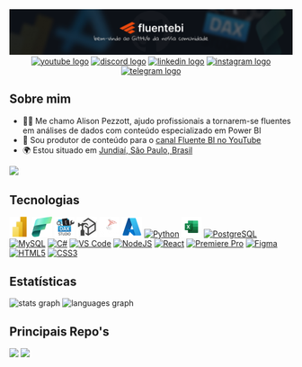 <div align="center" width="100%">
  <a href="https://github.com/alisonpezzott"><img src="https://github.com/alisonpezzott/alisonpezzott/blob/main/assets/banner-github-alisonpezzott-v1.png" alt="banner-github-alisonpezzott-v1"/></a>
</div>

<div align="center">
  <a href="https://youtube.com/@fluentebi"        ><img src="https://img.shields.io/static/v1?message=Increva-se&logo=youtube&label=&color=FF0000&logoColor=white&labelColor=&style=for-the-badge" height="32" alt="youtube logo" /></a>
  <a href="https://comunidade.fluentebi.com"      ><img src="https://img.shields.io/static/v1?message=Discord&logo=discord&label=&color=7289DA&logoColor=white&labelColor=&style=for-the-badge" height="32" alt="discord logo" /></a>
  <a href="https://linkedin.com/in/alisonpezzott" ><img src="https://img.shields.io/static/v1?message=LinkedIn&logo=linkedin&label=&color=0077B5&logoColor=white&labelColor=&style=for-the-badge" height="32" alt="linkedin logo" /></a>
  <a href="https://instagram.com/alisonpezzott"   ><img src="https://img.shields.io/static/v1?message=Instagram&logo=instagram&label=&color=E4405F&logoColor=white&labelColor=&style=for-the-badge" height="32" alt="instagram logo" /></a>
  <a href="t.me/fluentebi"                        ><img src="https://img.shields.io/static/v1?message=Telegram&logo=telegram&label=&color=2CA5E0&logoColor=white&labelColor=&style=for-the-badge" height="32" alt="telegram logo"  /></a>
</div>

## Sobre mim

* 🧙‍♂️ Me chamo Alison Pezzott, ajudo profissionais a tornarem-se fluentes em análises de dados com conteúdo especializado em Power BI
* 🚀 Sou produtor de conteúdo para o [canal Fluente BI no YouTube](http://youtube.com/@fluentebi )
* 🌍 Estou situado em [Jundiaí, São Paulo, Brasil](https://maps.app.goo.gl/UbAERrK8c1AFQBDS7)

<a href="https://www.github.com/alisonpezzott" target="_blank" rel="noreferrer"><img
src="https://img.shields.io/github/followers/alisonpezzott?logo=github&style=for-the-badge&color=ed4a0e&labelColor=151b23" height="32" /></a>

## Tecnologias

<div align="left">
  <a href="https://www.microsoft.com/en-usr/power-platform/products/power-bi" target="_blank" rel="noreferrer"><img src="https://github.com/alisonpezzott/alisonpezzott/blob/main/assets/powerbi.png"  width="36" height="36" alt="Microsoft Power BI" /></a>
  <a href="https://www.microsoft.com/en-us/microsoft-fabric" target="_blank" rel="noreferrer"><img src="https://github.com/alisonpezzott/alisonpezzott/blob/main/assets/fabric.png"  width="36" height="36" alt="Microsoft Fabric" /></a>
  <a href="https://daxstudio.org" target="_blank" rel="noreferrer"><img src="https://github.com/alisonpezzott/alisonpezzott/blob/main/assets/dax-studio.png"  width="36" height="36" alt="Dax Studio" /></a>
  <a href="https://www.sqlbi.com/tools/tabular-editor" target="_blank" rel="noreferrer"><img src="https://github.com/alisonpezzott/alisonpezzott/blob/main/assets/tabular-editor.png"  width="36" height="36" alt="Tabular Editor" /></a>
  <a href="https://www.microsoft.com/en-us/sql-server" target="_blank" rel="noreferrer"><img src="https://github.com/alisonpezzott/alisonpezzott/blob/main/assets/sql-server.png"  width="36" height="36" alt="Microsoft SQL Server" /></a>
  <a href="https://portal.azure.com" target="_blank" rel="noreferrer"><img src="https://github.com/alisonpezzott/alisonpezzott/blob/main/assets/azure.png"  width="36" height="36" alt="Microsoft Azure" /></a>
  <a href="https://www.python.org/" target="_blank" rel="noreferrer"><img src="https://raw.githubusercontent.com/danielcranney/readme-generator/main/public/icons/skills/python-colored.svg" width="36" height="36" alt="Python" /></a>
  <a href="https://microsoft.com/excel" target="_blank" rel="noreferrer"><img src="https://github.com/alisonpezzott/alisonpezzott/blob/main/assets/excel.png"  width="36" height="36" alt="Microsoft Excel" /></a>
  <a href="https://www.postgresql.org/" target="_blank" rel="noreferrer"><img src="https://raw.githubusercontent.com/danielcranney/readme-generator/main/public/icons/skills/postgresql-colored.svg" width="36" height="36" alt="PostgreSQL" /></a>
  <a href="https://www.mysql.com/" target="_blank" rel="noreferrer"><img src="https://raw.githubusercontent.com/danielcranney/readme-generator/main/public/icons/skills/mysql-colored.svg" width="36" height="36" alt="MySQL" /></a>
  <a href="https://docs.microsoft.com/en-us/dotnet/csharp/" target="_blank" rel="noreferrer"><img src="https://raw.githubusercontent.com/danielcranney/readme-generator/main/public/icons/skills/csharp-colored.svg" width="36" height="36" alt="C#" /></a>
  <a href="https://code.visualstudio.com/" target="_blank" rel="noreferrer"><img src="https://raw.githubusercontent.com/danielcranney/readme-generator/main/public/icons/skills/visualstudiocode.svg" width="36" height="36" alt="VS Code" /></a>
  <a href="https://nodejs.org/en/" target="_blank" rel="noreferrer"><img src="https://raw.githubusercontent.com/danielcranney/readme-generator/main/public/icons/skills/nodejs-colored.svg" width="36" height="36" alt="NodeJS" /></a>
  <a href="https://reactjs.org/" target="_blank" rel="noreferrer"><img src="https://raw.githubusercontent.com/danielcranney/readme-generator/main/public/icons/skills/react-colored.svg" width="36" height="36" alt="React" /></a>
  <a href="https://www.adobe.com/uk/products/premiere.html" target="_blank" rel="noreferrer"><img src="https://raw.githubusercontent.com/danielcranney/readme-generator/main/public/icons/skills/premierepro-colored-dark.svg" width="36" height="36" alt="Premiere Pro" /></a>
  <a href="https://www.figma.com/" target="_blank" rel="noreferrer"><img src="https://raw.githubusercontent.com/danielcranney/readme-generator/main/public/icons/skills/figma-colored.svg" width="36" height="36" alt="Figma" /></a>
  <a href="https://developer.mozilla.org/en-US/docs/Glossary/HTML5" target="_blank" rel="noreferrer"><img src="https://raw.githubusercontent.com/danielcranney/readme-generator/main/public/icons/skills/html5-colored.svg" width="36" height="36" alt="HTML5" /></a>
  <a href="https://www.w3.org/TR/CSS/#css" target="_blank" rel="noreferrer"><img src="https://raw.githubusercontent.com/danielcranney/readme-generator/main/public/icons/skills/css3-colored.svg" width="36" height="36" alt="CSS3" /></a>
  
  
  
  
</div>

## Estatísticas

<div widht="100%" align="left">
  <img align="top" src="https://github-readme-stats.vercel.app/api?username=alisonpezzott&hide_title=false&hide_rank=false&show_icons=true&include_all_commits=true&count_private=true&title_color=ffffff&icon_color=ed4a0e&bg_color=151b23&text_color=dadde2&disable_animations=false&locale=en&hide_border=true&order=1" alt="stats graph"  />
  <img align="top" src="https://github-readme-stats.vercel.app/api/top-langs?username=alisonpezzott&locale=en&hide_title=false&layout=compact&title_color=ffffff&icon_color=ed4a0e&bg_color=151b23&text_color=dadde2&langs_count=5&hide_border=true&order=2&hide=roff"  alt="languages graph"  />
</div>

## Principais Repo's

<div widht="100%">
  <a href="https://github.com/alisonpezzott/dimensao_calendario_m"><img align="top" src="https://github-readme-stats.vercel.app/api/pin/?username=alisonpezzott&repo=dimensao_calendario_m&icon_color=ed4a0e&bg_color=151b23&title_color=ffffff&text_color=dadde2&hide_border=true&locale=en" /></a>
  <a href="https://github.com/alisonpezzott/dimensao_periodos_m"><img align="top" src="https://github-readme-stats.vercel.app/api/pin/?username=alisonpezzott&repo=dimensao_periodos_m&icon_color=ed4a0e&bg_color=151b23&title_color=ffffff&text_color=dadde2&hide_border=true&locale=en" /></a>
</div>


<br></br><br></br><br></br><br></br><br></br><br></br>
